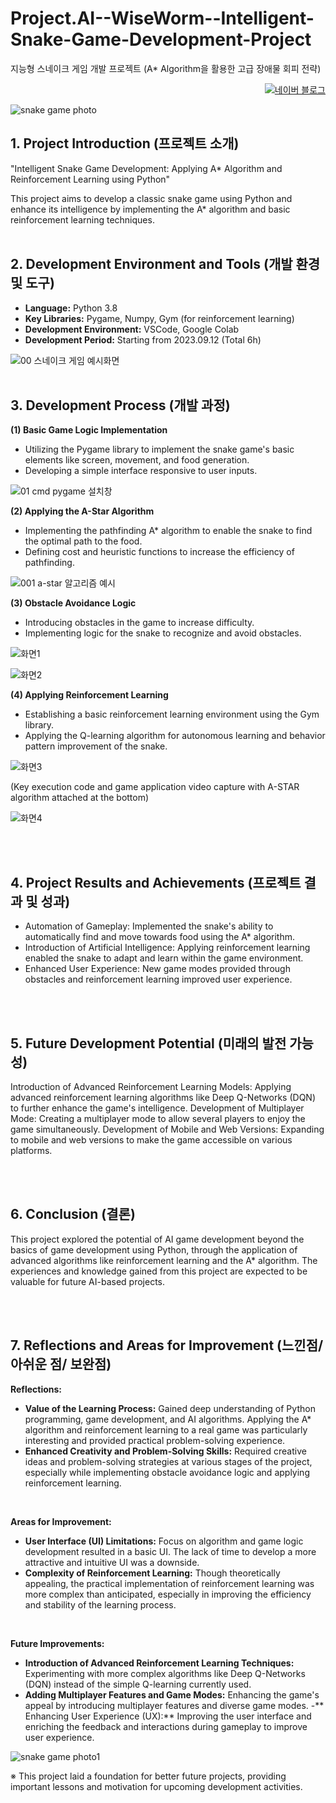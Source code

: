 # Project.AI--WiseWorm--Intelligent-Snake-Game-Development-Project
지능형 스네이크 게임 개발 프로젝트 (A* Algorithm을 활용한 고급 장애물 회피 전략)
<p align="right">
  <a href="https://blog.naver.com/pixelwizard/223301484889">
    <img src="https://img.shields.io/badge/한국어%20번역본-03C75A?style=flat-square&logo=Naver&logoColor=white" alt="네이버 블로그">
  </a> </p>  
  
![snake game photo](https://github.com/pixelwizard2/Project.AI--WiseWorm--Intelligent-Snake-Game-Development-Project/assets/138272416/a730c554-7c56-4521-a23e-902ab1b45ff5)


## 1. Project Introduction (프로젝트 소개)

"Intelligent Snake Game Development: Applying A* Algorithm and Reinforcement Learning using Python"

This project aims to develop a classic snake game using Python and enhance its intelligence by implementing the A* algorithm and basic reinforcement learning techniques.
<br> <br> 

## 2. Development Environment and Tools (개발 환경 및 도구)

- **Language:** Python 3.8
- **Key Libraries:** Pygame, Numpy, Gym (for reinforcement learning)
- **Development Environment:** VSCode, Google Colab
- **Development Period:** Starting from 2023.09.12 (Total 6h)

![00  스네이크 게임 예시화면](https://github.com/pixelwizard2/Project.AI--WiseWorm--Intelligent-Snake-Game-Development-Project/assets/138272416/f58f1bf7-8f65-4274-809b-f7a7968cd780)
<br> <br> 

## 3. Development Process (개발 과정)

**(1) Basic Game Logic Implementation**

- Utilizing the Pygame library to implement the snake game's basic elements like screen, movement, and food generation.
- Developing a simple interface responsive to user inputs.

![01  cmd pygame 설치창](https://github.com/pixelwizard2/Project.AI--WiseWorm--Intelligent-Snake-Game-Development-Project/assets/138272416/2bacf710-dc5d-4cb6-8847-9d6e44484513)

**(2) Applying the A-Star Algorithm**

- Implementing the pathfinding A* algorithm to enable the snake to find the optimal path to the food.
- Defining cost and heuristic functions to increase the efficiency of pathfinding.

![001  a-star 알고리즘 예시](https://github.com/pixelwizard2/Project.AI--WiseWorm--Intelligent-Snake-Game-Development-Project/assets/138272416/e87eebce-4b9e-405d-9ef6-a7545cacdbc0)

**(3) Obstacle Avoidance Logic**

- Introducing obstacles in the game to increase difficulty.
- Implementing logic for the snake to recognize and avoid obstacles.

![화면1](https://github.com/pixelwizard2/Project.AI--WiseWorm--Intelligent-Snake-Game-Development-Project/assets/138272416/2ac92d57-fcf0-49b0-9548-ed3b966e98da)

![화면2](https://github.com/pixelwizard2/Project.AI--WiseWorm--Intelligent-Snake-Game-Development-Project/assets/138272416/565a7135-7a1e-4181-8c18-8dea1e417dcd)


**(4) Applying Reinforcement Learning**

- Establishing a basic reinforcement learning environment using the Gym library.
- Applying the Q-learning algorithm for autonomous learning and behavior pattern improvement of the snake.

![화면3](https://github.com/pixelwizard2/Project.AI--WiseWorm--Intelligent-Snake-Game-Development-Project/assets/138272416/2fd97f91-b25d-45da-9f70-bc41c10b8035)
  
(Key execution code and game application video capture with A-STAR algorithm attached at the bottom)

![화면4](https://github.com/pixelwizard2/Project.AI--WiseWorm--Intelligent-Snake-Game-Development-Project/assets/138272416/ffa5ce92-b92e-4e17-9095-e8aa401f2e9d)

<br> <br> 

## 4. Project Results and Achievements (프로젝트 결과 및 성과)

- Automation of Gameplay: Implemented the snake's ability to automatically find and move towards food using the A* algorithm.
- Introduction of Artificial Intelligence: Applying reinforcement learning enabled the snake to adapt and learn within the game environment.
- Enhanced User Experience: New game modes provided through obstacles and reinforcement learning improved user experience.

<br> <br> 

## 5. Future Development Potential (미래의 발전 가능성)

Introduction of Advanced Reinforcement Learning Models: Applying advanced reinforcement learning algorithms like Deep Q-Networks (DQN) to further enhance the game's intelligence.
Development of Multiplayer Mode: Creating a multiplayer mode to allow several players to enjoy the game simultaneously.
Development of Mobile and Web Versions: Expanding to mobile and web versions to make the game accessible on various platforms.

<br> <br> 

## 6. Conclusion (결론)

This project explored the potential of AI game development beyond the basics of game development using Python, through the application of advanced algorithms like reinforcement learning and the A* algorithm. The experiences and knowledge gained from this project are expected to be valuable for future AI-based projects.

<br> <br> 

## 7. Reflections and Areas for Improvement (느낀점/ 아쉬운 점/ 보완점)

**Reflections:**

- **Value of the Learning Process:** Gained deep understanding of Python programming, game development, and AI algorithms. Applying the A* algorithm and reinforcement learning to a real game was particularly interesting and provided practical problem-solving experience.
- **Enhanced Creativity and Problem-Solving Skills:** Required creative ideas and problem-solving strategies at various stages of the project, especially while implementing obstacle avoidance logic and applying reinforcement learning.
<br>

**Areas for Improvement:**

- **User Interface (UI) Limitations:** Focus on algorithm and game logic development resulted in a basic UI. The lack of time to develop a more attractive and intuitive UI was a downside.
- **Complexity of Reinforcement Learning:** Though theoretically appealing, the practical implementation of reinforcement learning was more complex than anticipated, especially in improving the efficiency and stability of the learning process.
<br> 

**Future Improvements:**

- **Introduction of Advanced Reinforcement Learning Techniques:** Experimenting with more complex algorithms like Deep Q-Networks (DQN) instead of the simple Q-learning currently used.
- **Adding Multiplayer Features and Game Modes:** Enhancing the game's appeal by introducing multiplayer features and diverse game modes.
-** Enhancing User Experience (UX):** Improving the user interface and enriching the feedback and interactions during gameplay to improve user experience.

![snake game photo1](https://github.com/pixelwizard2/Project.AI--WiseWorm--Intelligent-Snake-Game-Development-Project/assets/138272416/9f19d349-f91a-4337-a7e8-6182f67ddd78)

※ This project laid a foundation for better future projects, providing important lessons and motivation for upcoming development activities.
